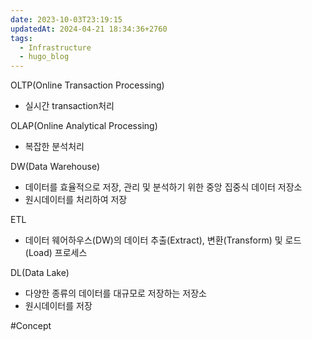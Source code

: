 ```yaml
---
date: 2023-10-03T23:19:15
updatedAt: 2024-04-21 18:34:36+2760
tags:
  - Infrastructure
  - hugo_blog
---
```

OLTP(Online Transaction Processing)
- 실시간 transaction처리

OLAP(Online Analytical Processing)
- 복잡한 분석처리

DW(Data Warehouse)
- 데이터를 효율적으로 저장, 관리 및 분석하기 위한 중앙 집중식 데이터 저장소
- 원시데이터를 처리하여 저장

ETL
- 데이터 웨어하우스(DW)의 데이터 추출(Extract), 변환(Transform) 및 로드(Load) 프로세스

DL(Data Lake)
- 다양한 종류의 데이터를 대규모로 저장하는 저장소
- 원시데이터를 저장

#Concept 